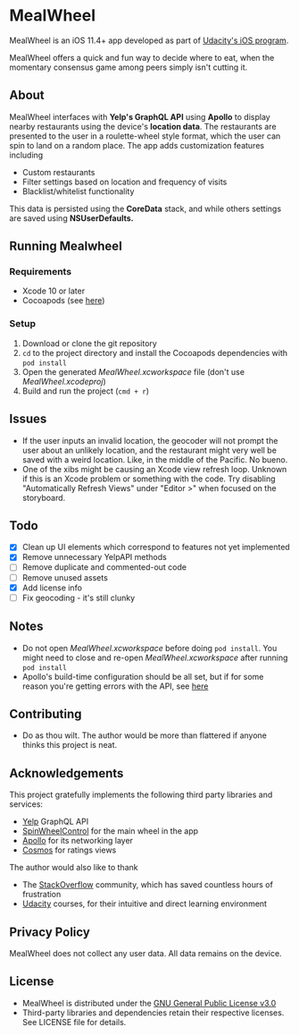 # MealWheel
MealWheel is an iOS 11.4+ app developed as part of [Udacity's iOS program](https://www.udacity.com/school-of-programming).

MealWheel offers a quick and fun way to decide where to eat, when the momentary consensus game among peers simply isn't cutting it.

## About
MealWheel interfaces with **Yelp's GraphQL API** using **Apollo** to display nearby restaurants using the device's **location data**. The restaurants are presented to the user in a roulette-wheel style format, which the user can spin to land on a random place. The app adds customization features including
- Custom restaurants
- Filter settings based on location and frequency of visits
- Blacklist/whitelist functionality

This data is persisted using the **CoreData** stack, and while others settings are saved using **NSUserDefaults.**

## Running Mealwheel
### Requirements
* Xcode 10 or later
* Cocoapods (see [here](https://guides.cocoapods.org/using/getting-started.html))
### Setup
1. Download or clone the git repository
2. `cd` to the project directory and install the Cocoapods dependencies with `pod install`
3. Open the generated _MealWheel.xcworkspace_ file (don't use _MealWheel.xcodeproj_)
3. Build and run the project (`cmd + r`)

## Issues
* If the user inputs an invalid location, the geocoder will not prompt the user about an unlikely location, and the restaurant might very well be saved with a weird location. Like, in the middle of the Pacific. No bueno.
* One of the xibs might be causing an Xcode view refresh loop. Unknown if this is an Xcode problem or something with the code. Try disabling "Automatically Refresh Views" under "Editor >" when focused on the storyboard. 

## Todo
* [x] Clean up UI elements which correspond to features not yet implemented
* [x] Remove unnecessary YelpAPI methods
* [ ] Remove duplicate and commented-out code
* [ ] Remove unused assets
* [x] Add license info
* [ ] Fix geocoding - it's still clunky

## Notes
* Do not open _MealWheel.xcworkspace_ before doing `pod install`. You might need to close and re-open _MealWheel.xcworkspace_ after running `pod install`
* Apollo's build-time configuration should be all set, but if for some reason you're getting errors with the API, see [here](https://www.apollographql.com/docs/ios/installation.html#adding-build-step)

## Contributing
* Do as thou wilt. The author would be more than flattered if anyone thinks this project is neat.

## Acknowledgements
This project gratefully implements the following third party libraries and services:
* [Yelp](https://www.yelp.com/) GraphQL API
* [SpinWheelControl](https://github.com/joshdhenry/SpinWheelControl) for the main wheel in the app
* [Apollo](https://github.com/apollographql/apollo-ios) for its networking layer
* [Cosmos](https://github.com/evgenyneu/Cosmos) for ratings views

The author would also like to thank
* The [StackOverflow](https://stackoverflow.com/) community, which has saved countless hours of frustration
* [Udacity](https://www.udacity.com/) courses, for their intuitive and direct learning environment

## Privacy Policy
MealWheel does not collect any user data. All data remains on the device.

## License
* MealWheel is distributed under the [GNU General Public License v3.0](https://www.gnu.org/licenses/gpl-3.0.en.html)
* Third-party libraries and dependencies retain their respective licenses. See LICENSE file for details.
